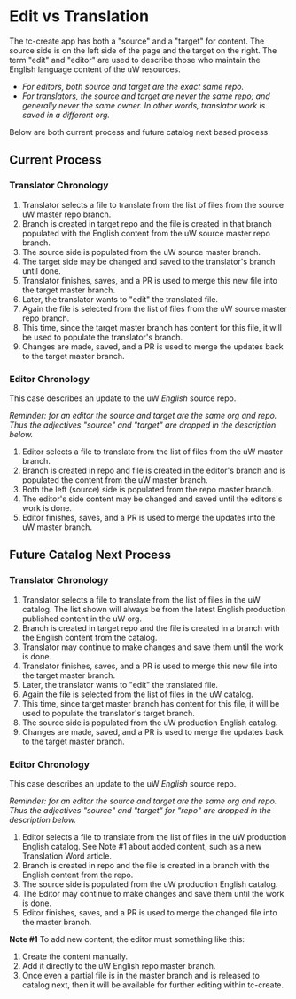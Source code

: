 # Edit vs Translation

The tc-create app has both a "source" and a "target" for content. The source side is on the left side of the page and the target on the right. The term "edit" and "editor" are used to describe those who maintain the English language content of the uW resources. 
- *For editors, both source and target are the exact same repo.* 
- *For translators, the source and target are never the same repo; and generally never the same owner. In other words, translator work is saved in a different org.*

Below are both current process and future catalog next based process.

## Current Process

### Translator Chronology

1. Translator selects a file to translate from the list of files from the source uW master repo branch.
2. Branch is created in target repo and the file is created in that branch populated with the English content from the  uW source master repo branch.
3. The source side is populated from the uW source master branch.
4. The target side may be changed and saved to the translator's branch until done.
5. Translator finishes, saves, and a PR is used to merge this new file into the target master branch.
6. Later, the translator wants to "edit" the translated file.
7. Again the file is selected from the list of files from the  uW source master repo branch.
8. This time, since the target master branch has content for this file, it will be used to populate the translator's branch.
9. Changes are made, saved, and a PR is used to merge the updates back to the target master branch.


### Editor Chronology

This case describes an update to the uW *English* source repo.

*Reminder: for an editor the source and target are the same org and repo. Thus the adjectives "source" and "target" are dropped in the description below.*

1. Editor selects a file to translate from the list of files from the uW master branch.
2. Branch is created in repo and file is created in the editor's branch and is populated the content from the uW master branch.
3. Both the left (source) side is populated from the repo master branch.
4. The editor's side content may be changed and saved until the editors's work is done.
5. Editor finishes, saves, and a PR is used to merge the updates into the uW master branch.

## Future Catalog Next Process

### Translator Chronology

1. Translator selects a file to translate from the list of files in the uW catalog. The list shown will always be from the latest English production published content in the uW org.
2. Branch is created in target repo and the file is created in a  branch with the English content from the catalog.
3. Translator may continue to make changes and save them until the work is done.
4. Translator finishes, saves, and a PR is used to merge this new file into the target master branch.
5. Later, the translator wants to "edit" the translated file.
6. Again the file is selected from the list of files in the uW catalog.
7. This time, since target master branch has content for this file, it will be used to populate the translator's target branch.
8. The source side is populated from the uW production English catalog.
9. Changes are made, saved, and a PR is used to merge the updates back to the target master branch.

### Editor Chronology

This case describes an update to the uW *English* source repo.

*Reminder: for an editor the source and target are the same org and repo. Thus the adjectives "source" and "target" for "repo" are dropped in the description below.*

1. Editor selects a file to translate from the list of files in the uW production English catalog.  See Note #1 about added content, such as a new Translation Word article.
2. Branch is created in repo and the file is created in a  branch with the English content from the repo.
3. The source side is populated from the uW production English catalog.
4. The Editor may continue to make changes and save them until the work is done.
5. Editor finishes, saves, and a PR is used to merge the changed file into the master branch.

**Note #1** To add new content, the editor must something like this:
1. Create the content manually.
2. Add it directly to the uW English repo master branch. 
3. Once even a partial file is in the master branch and is released to catalog next, then it will be available for further editing within tc-create.
